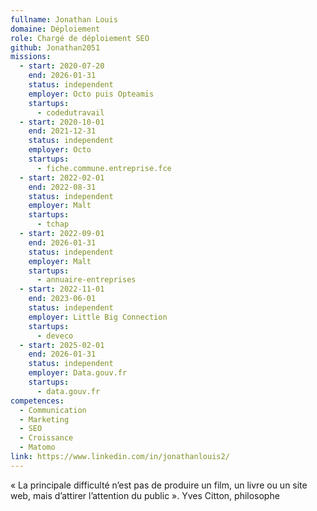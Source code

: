 ```yaml
---
fullname: Jonathan Louis
domaine: Déploiement
role: Chargé de déploiement SEO
github: Jonathan2051
missions:
  - start: 2020-07-20
    end: 2026-01-31
    status: independent
    employer: Octo puis Opteamis
    startups:
      - codedutravail
  - start: 2020-10-01
    end: 2021-12-31
    status: independent
    employer: Octo
    startups:
      - fiche.commune.entreprise.fce
  - start: 2022-02-01
    end: 2022-08-31
    status: independent
    employer: Malt
    startups:
      - tchap
  - start: 2022-09-01
    end: 2026-01-31
    status: independent
    employer: Malt
    startups:
      - annuaire-entreprises
  - start: 2022-11-01
    end: 2023-06-01
    status: independent
    employer: Little Big Connection
    startups:
      - deveco
  - start: 2025-02-01
    end: 2026-01-31
    status: independent
    employer: Data.gouv.fr
    startups:
      - data.gouv.fr
competences:
  - Communication
  - Marketing
  - SEO
  - Croissance
  - Matomo
link: https://www.linkedin.com/in/jonathanlouis2/
---
```

« La principale difficulté n’est pas de produire un film, un livre ou un site web, mais d’attirer l’attention du public ». Yves Citton, philosophe